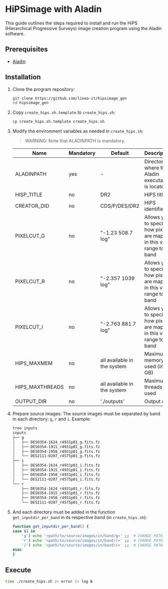 # HiPSimage with Aladin

This guide outlines the steps required to install and run the HiPS (Hierarchical Progressive Surveys) image creation program using the Aladin software.

## Prerequisites

- [Aladin](https://aladin.u-strasbg.fr/aladin.gml) 

## Installation

1. Clone the program repository:
    ```sh
    git clone https://github.com/linea-it/hipsimage_gen
    cd hipsimage_gen
    ```

2. Copy `create_hips.sh.template` to `create_hips.sh`:
    ```sh
    cp create_hips.sh.template create_hips.sh
    ```

3. Modify the environment variables as needed in `create_hips.sh`:

    > WARNING: Note that ALADINPATH is mandatory.

    | Name | Mandatory | Default | Description |
    |------|----------|---------|-------------|
    | ALADINPATH | yes | - | Directory where the Aladin executable is located. |
    | HISP_TITLE | no | DR2 | HiPS title |
    | CREATOR_DID | no | CDS/P/DES/DR2 | HiPS identifier |
    | PIXELCUT_G | no | "-1.23 508.7 log" |  Allows you to specify how pixels are mapped in this value range to g band|
    | PIXELCUT_R | no | "-2.357 1039 log" |  Allows you to specify how pixels are mapped in this value range to r band|
    | PIXELCUT_I | no | "-2.763 881.7 log" |  Allows you to specify how pixels are mapped in this value range to i band|
    | HIPS_MAXMEM | no | all available in the system | Maximum memory used (in GB)|
    | HIPS_MAXTHREADS | no | all available in the system | Maximum threads used |
    | OUTPUT_DIR | no | './outputs' | Output dir |

4. Prepare source images:
    The source images must be separated by band in each directory: `g`, `r` and `i`.
    Example:
    ```sh
    tree inputs
    inputs
    ├── g
    │   ├── DES0354-1624_r4931p01_g.fits.fz
    │   ├── DES0354-1915_r4931p01_g.fits.fz
    │   ├── DES0354-1958_r4931p01_g.fits.fz
    │   └── DES2111-0207_r4575p01_g.fits.fz
    ├── i
    │   ├── DES0354-1624_r4931p01_i.fits.fz
    │   ├── DES0354-1915_r4931p01_i.fits.fz
    │   ├── DES0354-1958_r4931p01_i.fits.fz
    │   └── DES2111-0207_r4575p01_i.fits.fz
    └── r
        ├── DES0354-1624_r4931p01_r.fits.fz
        ├── DES0354-1915_r4931p01_r.fits.fz
        ├── DES0354-1958_r4931p01_r.fits.fz
        └── DES2111-0207_r4575p01_r.fits.fz
    ```

5. And each directory must be added in the function `get_inputdir_per_band` in its respective band (in `create_hips.sh`):
    ```sh
    function get_inputdir_per_band() {
    case $1 in
        'g') echo '<path/to/source/images/in/band/g>' ;;  # CHANGE PATH!
        'r') echo '<path/to/source/images/in/band/r>' ;;  # CHANGE PATH!
        'i') echo '<path/to/source/images/in/band/i>' ;;  # CHANGE PATH!
    esac
    }
    ```

## Execute
```sh
time ./create_hips.sh 2> error 1> log & 
```
